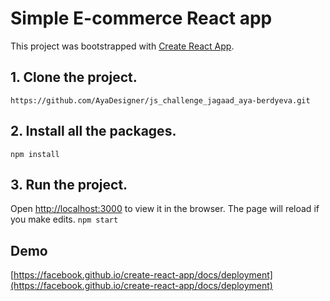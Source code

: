 # Simple E-commerce React app 

This project was bootstrapped with [Create React App](https://github.com/facebook/create-react-app).

## 1. Clone the project.

 `https://github.com/AyaDesigner/js_challenge_jagaad_aya-berdyeva.git`

## 2. Install all the packages.

`npm install`

## 3. Run the project. 

Open [http://localhost:3000](http://localhost:3000) to view it in the browser. The page will reload if you make edits.
`npm start`

## Demo

[https://facebook.github.io/create-react-app/docs/deployment](https://facebook.github.io/create-react-app/docs/deployment)
